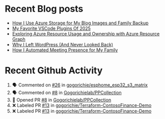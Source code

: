 # Recent Blog posts
<!-- BLOG-POST-LIST:START -->
- [How I Use Azure Storage for My Blog Images and Family Backup](https://www.gogorichie.com/blog/microsoft/how-i-use-azure-storage/)
- [My Favorite VSCode Plugins Of 2025](https://www.gogorichie.com/blog/microsoft/2025_fav_vscode_plugins/)
- [Exploring Azure Resource Usage and Ownership with Azure Resource Graph](https://www.gogorichie.com/blog/microsoft/azure-resource-graph/)
- [Why I Left WordPress &lpar;And Never Looked Back&rpar;](https://www.gogorichie.com/blog/microsoft/so-long-wordpress/)
- [How I Automated Meeting Presence for My Family](https://www.gogorichie.com/blog/office-meeting-indicator/)
<!-- BLOG-POST-LIST:END -->


# Recent Github Activity
<!--START_SECTION:activity-->
1. 🗣 Commented on [#26](https://github.com/gogorichie/esphome_esp32_s3_matrix/pull/26#issuecomment-3474012372) in [gogorichie/esphome_esp32_s3_matrix](https://github.com/gogorichie/esphome_esp32_s3_matrix)
2. 🗣 Commented on [#8](https://github.com/Gogorichielab/PPCollection/pull/8#issuecomment-3470769390) in [Gogorichielab/PPCollection](https://github.com/Gogorichielab/PPCollection)
3. 💪 Opened PR [#8](undefined) in [Gogorichielab/PPCollection](https://github.com/Gogorichielab/PPCollection)
4. ❌ Labeled PR [#13](undefined) in [gogorichie/Terraform-ContosoFinance-Demo](https://github.com/gogorichie/Terraform-ContosoFinance-Demo)
5. ❌ Labeled PR [#13](undefined) in [gogorichie/Terraform-ContosoFinance-Demo](https://github.com/gogorichie/Terraform-ContosoFinance-Demo)
<!--END_SECTION:activity-->


